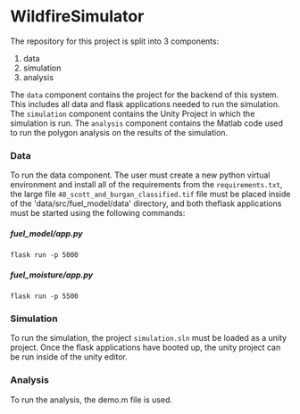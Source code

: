 # WildfireSimulator

The repository for this project is split into 3 components:
1. data
2. simulation
3. analysis

The `data` component contains the project for the backend of this system. This includes all data and flask applications needed to run the simulation.
The `simulation` component contains the Unity Project in which the simulation is run.
The `analysis` component contains the Matlab code used to run the polygon analysis on the results of the simulation.

### Data
To run the data component. The user must create a new python virtual environment and install all of the requirements from the `requirements.txt`, the large file `40_scott_and_burgan_classified.tif` file must be placed inside of the 'data/src/fuel_model/data' directory, and both theflask applications must be started using the following commands:

  ##### fuel_model/app.py
  `flask run -p 5000`
  
  ##### fuel_moisture/app.py
  `flask run -p 5500`
  
### Simulation
To run the simulation, the project `simulation.sln` must be loaded as a unity project. Once the flask applications have booted up, the unity project can be run inside of the unity editor.

### Analysis
To run the analysis, the demo.m file is used.
